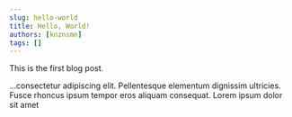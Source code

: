 ```yaml
---
slug: hello-world
title: Hello, World!
authors: [knznsmn]
tags: []
---
```


This is the first blog post.

<!-- truncate -->

...consectetur adipiscing elit. Pellentesque elementum dignissim ultricies. Fusce rhoncus ipsum tempor eros aliquam consequat. Lorem ipsum dolor sit amet
